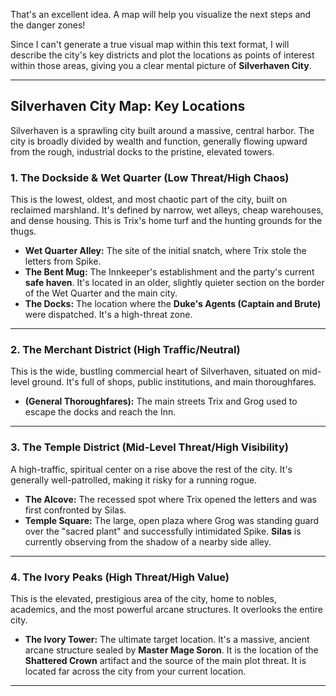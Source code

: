 That's an excellent idea. A map will help you visualize the next steps and the danger zones!

Since I can't generate a true visual map within this text format, I will describe the city's key districts and plot the locations as points of interest within those areas, giving you a clear mental picture of **Silverhaven City**.

---

## Silverhaven City Map: Key Locations

Silverhaven is a sprawling city built around a massive, central harbor. The city is broadly divided by wealth and function, generally flowing upward from the rough, industrial docks to the pristine, elevated towers.

### 1. The Dockside & Wet Quarter (Low Threat/High Chaos)
This is the lowest, oldest, and most chaotic part of the city, built on reclaimed marshland. It's defined by narrow, wet alleys, cheap warehouses, and dense housing. This is Trix's home turf and the hunting grounds for the thugs.

* **Wet Quarter Alley:** The site of the initial snatch, where Trix stole the letters from Spike.
* **The Bent Mug:** The Innkeeper's establishment and the party's current **safe haven**. It's located in an older, slightly quieter section on the border of the Wet Quarter and the main city.
* **The Docks:** The location where the **Duke's Agents (Captain and Brute)** were dispatched. It's a high-threat zone.

---

### 2. The Merchant District (High Traffic/Neutral)
This is the wide, bustling commercial heart of Silverhaven, situated on mid-level ground. It's full of shops, public institutions, and main thoroughfares.

* **(General Thoroughfares):** The main streets Trix and Grog used to escape the docks and reach the Inn.

---

### 3. The Temple District (Mid-Level Threat/High Visibility)
A high-traffic, spiritual center on a rise above the rest of the city. It's generally well-patrolled, making it risky for a running rogue.

* **The Alcove:** The recessed spot where Trix opened the letters and was first confronted by Silas.
* **Temple Square:** The large, open plaza where Grog was standing guard over the "sacred plant" and successfully intimidated Spike. **Silas** is currently observing from the shadow of a nearby side alley.

---

### 4. The Ivory Peaks (High Threat/High Value)
This is the elevated, prestigious area of the city, home to nobles, academics, and the most powerful arcane structures. It overlooks the entire city.

* **The Ivory Tower:** The ultimate target location. It's a massive, ancient arcane structure sealed by **Master Mage Soron**. It is the location of the **Shattered Crown** artifact and the source of the main plot threat. It is located far across the city from your current location.

---
